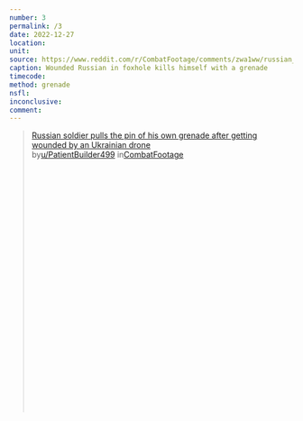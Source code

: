 ```yaml
---
number: 3
permalink: /3
date: 2022-12-27
location:
unit:
source: https://www.reddit.com/r/CombatFootage/comments/zwa1ww/russian_soldier_pulls_the_pin_of_his_own_grenade/
caption: Wounded Russian in foxhole kills himself with a grenade
timecode:
method: grenade
nsfl:
inconclusive:
comment:
---
```

<blockquote class="reddit-embed-bq" style="height:500px" data-embed-height="566"><a href="https://www.reddit.com/r/CombatFootage/comments/zwa1ww/russian_soldier_pulls_the_pin_of_his_own_grenade/">Russian soldier pulls the pin of his own grenade after getting wounded by an Ukrainian drone</a><br> by<a href="https://www.reddit.com/user/PatientBuilder499/">u/PatientBuilder499</a> in<a href="https://www.reddit.com/r/CombatFootage/">CombatFootage</a></blockquote><script async="" src="https://embed.reddit.com/widgets.js" charset="UTF-8"></script>